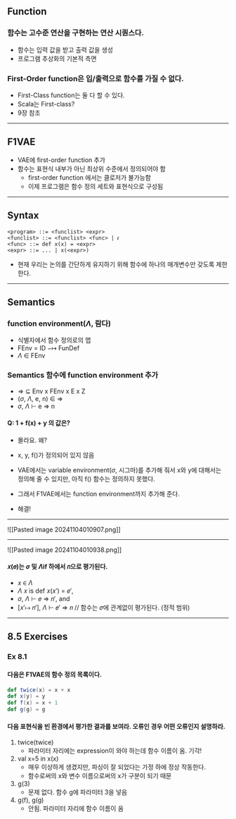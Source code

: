 ## Function
### 함수는 고수준 연산을 구현하는 연산 시퀀스다.
- 함수는 입력 값을 받고 출력 값을 생성
- 프로그램 추상화의 기본적 측면

### First-Order function은 입/출력으로 함수를 가질 수 없다.
- First-Class function는 둘 다 할 수 있다.
- Scala는 First-class?
- 9장 참조

---
## F1VAE
- VAE에 first-order function 추가
- 함수는 표현식 내부가 아닌 최상위 수준에서 정의되어야 함
	- first-order function 에서는 클로저가 불가능함
	- 이제 프로그램은 함수 정의 세트와 표현식으로 구성됨

---
## Syntax
```
<program> ::= <funclist> <expr>
<funclist> ::= <funclist> <func> | 𝜖
<func> ::= def x(x) = <expr>
<expr> ::= ... | x(<expr>)
```

- 현재 우리는 논의를 간단하게 유지하기 위해 함수에 하나의 매개변수만 갖도록 제한한다.

---
## Semantics
### function environment($\Lambda$, 람다) 
- 식별자에서 함수 정의로의 맵
- FEnv = ID −↦ FunDef
- $\Lambda$ ∈ FEnv

### Semantics 함수에 function environment 추가
- $\Rightarrow$ $\subseteq$ Env x FEnv x E x Z
- ($\sigma$, $\Lambda$, e, n) $\in$ $\Rightarrow$
- $\sigma$, $\Lambda$ ⊢ e $\Rightarrow$ n

#### Q: 1 + f(x) + y 의 값은?
- 몰라요. 왜?
- x, y, f()가 정의되어 있지 않음

- VAE에서는 variable environment($\sigma$, 시그마)를 추가해 줘서 x와 y에 대해서는 정의해 줄 수 있지만, 아직 f() 함수는 정의하지 못했다.
- 그래서 F1VAE에서는 function environment까지 추가해 준다.
- 해결!

---
![[Pasted image 20241104010907.png]]

---
![[Pasted image 20241104010938.png]]

#### 𝑥(𝑒)는 $\sigma$ 및 $\Lambda$if 하에서 𝑛으로 평가된다.
- 𝑥 $\in$ $\Lambda$
- $\Lambda$ 𝑥 is def 𝑥(𝑥′) = 𝑒′, 
- $\sigma$, $\Lambda$ ⊢ 𝑒 $\Rightarrow$ 𝑛′, and 
- [𝑥′↦ 𝑛′], $\Lambda$ ⊢ 𝑒′ $\Rightarrow$ 𝑛 // 함수는 𝜎에 관계없이 평가된다. (정적 범위)

---
## 8.5 Exercises
### Ex 8.1
#### 다음은 F1VAE의 함수 정의 목록이다.
```Scala
def twice(x) = x + x
def x(y) = y
def f(x) = x + 1
def g(g) = g
```

#### 다음 표현식을 빈 환경에서 평가한 결과를 보여라. 오류인 경우 어떤 오류인지 설명하라.
1. twice(twice)
	- 파라미터 자리에는 expression이 와야 하는데 함수 이름이 옴. 기각!
2. val x=5 in x(x)
	- 매우 이상하게 생겼지만, 파싱이 잘 되었다는 가정 하에 정상 작동한다.
	- 함수로써의 x와 변수 이름으로써의 x가 구분이 되기 때문
3. g(3)
	- 문제 없다. 함수 g에 파라미터 3을 넣음
4. g(f), g(g)
	- 안됨. 파라미터 자리에 함수 이름이 옴